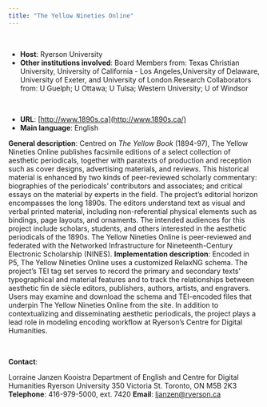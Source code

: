```yaml
---
title: "The Yellow Nineties Online"
---
```

 


* **Host**: Ryerson University
* **Other institutions involved**: Board Members from: Texas Christian University, University of California - Los Angeles,University of Delaware, University of Exeter, and University of London.Research Collaborators from: U Guelph; U Ottawa; U Tulsa; Western University; U of Windsor


 
* **URL**: [http://www.1890s.ca](http://www.1890s.ca/)
* **Main language**: English


**General description**: Centred on *The Yellow Book* (1894-97), The Yellow Nineties Online publishes facsimile editions of a select collection of aesthetic periodicals, together with paratexts of production and reception such as cover designs, advertising materials, and reviews. This historical material is enhanced by two kinds of peer-reviewed scholarly commentary: biographies of the periodicals’ contributors and associates; and critical essays on the material by experts in the field. The project’s editorial horizon encompasses the long 1890s. The editors understand text as visual and verbal printed material, including non-referential physical elements such as bindings, page layouts, and ornaments. The intended audiences for this project include scholars, students, and others interested in the aesthetic periodicals of the 1890s. The Yellow Nineties Online is peer-reviewed and federated with the Networked Infrastructure for Nineteenth-Century Electronic Scholarship (NINES).
**Implementation description**: Encoded in P5, The Yellow Nineties Online uses a customized RelaxNG schema. The project’s TEI tag set serves to record the primary and secondary texts’ typographical and material features and to track the relationships between aesthetic fin de siècle editors, publishers, authors, artists, and engravers. Users may examine and download the schema and TEI-encoded files that underpin The Yellow Nineties Online from the site. In addition to contextualizing and disseminating aesthetic periodicals, the project plays a lead role in modeling encoding workflow at Ryerson’s Centre for Digital Humanities.


 


**Contact**:


Lorraine Janzen Kooistra
Department of English and Centre for Digital Humanities
Ryerson University
350 Victoria St.
Toronto, ON
M5B 2K3
**Telephone**: 416-979-5000, ext. 7420
**Email**: [ljanzen@ryerson.ca](mailto:ljanzen@ryerson.ca "ljanzen@ryerson.ca")